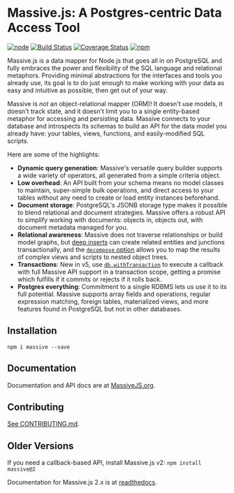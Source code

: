 # Massive.js: A Postgres-centric Data Access Tool

[![node](https://img.shields.io/node/v/massive.svg)](https://npmjs.org/package/massive)
[![Build Status](https://travis-ci.org/dmfay/massive-js.svg?branch=master)](https://travis-ci.org/dmfay/massive-js)
[![Coverage Status](https://coveralls.io/repos/gitlab/dmfay/massive-js/badge.svg)](https://coveralls.io/gitlab/dmfay/massive-js)
[![npm](https://img.shields.io/npm/dw/massive.svg)](https://npmjs.org/package/massive)

Massive.js is a data mapper for Node.js that goes all in on PostgreSQL and fully embraces the power and flexibility of the SQL language and relational metaphors. Providing minimal abstractions for the interfaces and tools you already use, its goal is to do just enough to make working with your data as easy and intuitive as possible, then get out of your way.

Massive is _not_ an object-relational mapper (ORM)! It doesn't use models, it doesn't track state, and it doesn't limit you to a single entity-based metaphor for accessing and persisting data. Massive connects to your database and introspects its schemas to build an API for the data model you already have: your tables, views, functions, and easily-modified SQL scripts.

Here are some of the highlights:

* **Dynamic query generation**: Massive's versatile query builder supports a wide variety of operators, all generated from a simple criteria object.
* **Low overhead**: An API built from your schema means no model classes to maintain, super-simple bulk operations, and direct access to your tables without any need to create or load entity instances beforehand.
* **Document storage**: PostgreSQL's JSONB storage type makes it possible to blend relational and document strategies. Massive offers a robust API to simplify working with documents: objects in, objects out, with document metadata managed for you.
* **Relational awareness**: Massive does not traverse relationships or build model graphs, but [deep inserts](https://massivejs.org/docs/persistence#deep-insert) can create related entities and junctions transactionally, and the [`decompose` option](https://massivejs.org/docs/resultset-decomposition) allows you to map the results of complex views and scripts to nested object trees.
* **Transactions**: New in v5, use [`db.withTransaction`](https://massivejs.org/docs/tasks-and-transactions) to execute a callback with full Massive API support in a transaction scope, getting a promise which fulfills if it commits or rejects if it rolls back.
* **Postgres everything**: Commitment to a single RDBMS lets us use it to its full potential. Massive supports array fields and operations, regular expression matching, foreign tables, materialized views, and more features found in PostgreSQL but not in other databases.

## Installation

```
npm i massive --save
```

## Documentation

Documentation and API docs are at [MassiveJS.org](https://massivejs.org).

## Contributing

[See CONTRIBUTING.md](https://gitlab.com/dmfay/massive-js/blob/master/CONTRIBUTING.md).

## Older Versions

If you need a callback-based API, install Massive.js v2: `npm install massive@2`

Documentation for Massive.js 2.x is at [readthedocs](http://massive-js.readthedocs.org/en/v2/).

[pg-promise]:https://github.com/vitaly-t/pg-promise
[Database]:http://vitaly-t.github.io/pg-promise/Database.html
[Named Parameters]:https://github.com/vitaly-t/pg-promise#named-parameters

